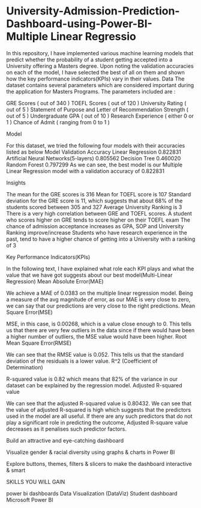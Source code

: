 # University-Admission-Prediction-Dashboard-using-Power-BI- Multiple Linear Regressio

In this repository, I have implemented various machine learning models that predict whether the probability of a student getting accepted into a University offering a Masters degree. Upon noting the validation accuracies on each of the model, I have selected the best of all on them and shown how the key performance indicators(KPIs) vary in their values.
Data
The dataset contains several parameters which are considered important during the application for Masters Programs. The parameters included are :

GRE Scores ( out of 340 )
TOEFL Scores ( out of 120 )
University Rating ( out of 5 )
Statement of Purpose and Letter of Recommendation Strength ( out of 5 )
Undergraduate GPA ( out of 10 )
Research Experience ( either 0 or 1 )
Chance of Admit ( ranging from 0 to 1 )


Model

For this dataset, we tried the following four models with their accuracies listed as below
Model	Validation Accuracy
Linear Regression	0.822831
Artificial Neural Networks(5-layers)	0.805562
Decision Tree	0.460020
Random Forest	0.797299
As we can see, the best model is our Multiple Linear Regression model with a validation accuracy of 0.822831

Insights

The mean for the GRE scores is 316
Mean for TOEFL score is 107
Standard deviation for the GRE score is 11, which suggests that about 68% of the students scored between 305 and 327
Average University Ranking is 3
There is a very high correlation between GRE and TOEFL scores. A student who scores higher on GRE tends to score higher on their TOEFL exam
The chance of admission acceptance increases as GPA, SOP and University Ranking improve/increase
Students who have research experience in the past, tend to have a higher chance of getting into a University with a ranking of 3

Key Performance Indicators(KPIs)

In the following text, I have explained what role each KPI plays and what the value that we have got suggests about our best model(Multi-Linear Regression)
Mean Absolute Error(MAE)

We achieve a MAE of 0.0383 on the multiple linear regression model. Being a measure of the avg magnitude of error, as our MAE is very close to zero, we can say that our predictions are very close to the right predictions.
Mean Square Error(MSE)

MSE, in this case, is 0.00268, which is a value close enough to 0. This tells us that there are very few outliers in the data since if there would have been a higher number of outliers, the MSE value would have been higher.
Root Mean Square Error(RMSE)

We can see that the RMSE value is 0.052. This tells us that the standard deviation of the residuals is a lower value.
R^2 (Coefficient of Determination)

R-squared value is 0.82 which means that 82% of the variance in our dataset can be explained by the regression model.
Adjusted R-squared value

We can see that the adjusted R-squared value is 0.80432. We can see that the value of adjusted R-squared is high which suggests that the predictors used in the model are all useful. If there are any such predictors that do not play a significant role in predicting the outcome, Adjusted R-square value decreases as it penalises such predictor factors.


Build an attractive and eye-catching  dashboard

Visualize gender & racial diversity using graphs & charts in Power BI

Explore buttons, themes, filters & slicers to make the dashboard interactive & smart

SKILLS YOU WILL GAIN

power bi dashboards
Data Visualization (DataViz)
Student dashboard
Microsoft Power BI
